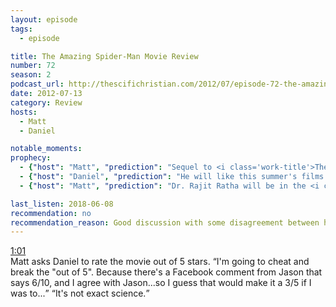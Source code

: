 ```yaml
---
layout: episode
tags:
  - episode

title: The Amazing Spider-Man Movie Review
number: 72
season: 2
podcast_url: http://thescifichristian.com/2012/07/episode-72-the-amazing-spider-man-movie-review/
date: 2012-07-13
category: Review
hosts:
  - Matt
  - Daniel

notable_moments:
prophecy: 
  - {"host": "Matt", "prediction": "Sequel to <i class='work-title'>The Amazing Spider-Man</i> will be called 'The Spectacular Spider-Man'", "veracity": false, "comments": "It was called <i class='work-title'>The Amazing Spider-Man 2</i>."}
  - {"host": "Daniel", "prediction": "He will like this summer's films in the following order: <i class='work-title'>The Dark Knight Rises</i>, <i class='work-title'>The Avengers</i>, <i class='work-title'>John Carter</i>, <i class='work-title'>The Amazing Spider-Man</i>.", "veracity": true, "comments": "As far as I can tell, this is correct."}
  - {"host": "Matt", "prediction": "Dr. Rajit Ratha will be in the <i class='work-title'>The Amazing Spider-Man</i> sequel.", "veracity": false, "comments": ""}

last_listen: 2018-06-08
recommendation: no
recommendation_reason: Good discussion with some disagreement between hosts. Unless you're a huge fan of the movie though, you can skip. 
---
```

<div class="quote">
  <a class="timestamp tag is-medium is-rounded is-primary" href="http://thescifichristian.com/2012/07/episode-72-the-amazing-spider-man-movie-review/#t=1:01">1:01</a>
  <div class="quote">
  <span class="quote-context tag is-size-6">Matt asks Daniel to rate the movie out of 5 stars.</span>
  <q class="daniel">I'm going to cheat and break the "out of 5". Because there's a Facebook comment from Jason that says 6/10, and I agree with Jason...so I guess that would make it a 3/5 if I was to...</q>
  <q class="matt">It's not exact science.</q>
</div>